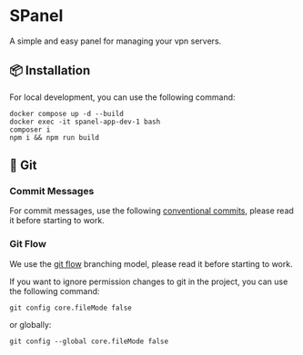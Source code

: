 # SPanel

A simple and easy panel for managing your vpn servers.

## 📦 Installation

For local development, you can use the following command:

```
docker compose up -d --build
docker exec -it spanel-app-dev-1 bash
composer i
npm i && npm run build
```

## 🔀 Git

### Commit Messages

For commit messages, use the following [conventional commits](https://www.conventionalcommits.org/en/v1.0.0/), please read it before starting to work.

### Git Flow

We use the [git flow](https://nvie.com/posts/a-successful-git-branching-model/) branching model, please read it before starting to work.

If you want to ignore permission changes to git in the project, you can use the following command:
```
git config core.fileMode false
```

or globally:
```
git config --global core.fileMode false
```

